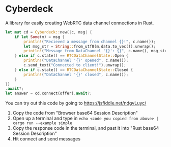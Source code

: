 # Cyberdeck
A library for easily creating WebRTC data channel connections in Rust.

```rust
let mut cd = Cyberdeck::new(|c, msg| {
    if let Some(m) = msg {
        println!("Recieved a message from channel {}!", c.name());
        let msg_str = String::from_utf8(m.data.to_vec()).unwrap();
        println!("Message from DataChannel '{}': {}", c.name(), msg_str);
    } else if c.state() == RTCDataChannelState::Open {
        println!("DataChannel '{}' opened", c.name());
        c.send_text("Connected to client!").unwrap();
    } else if c.state() == RTCDataChannelState::Closed {
        println!("DataChannel '{}' closed", c.name());
    }
})
.await?;
let answer = cd.connect(offer).await?;
```

You can try out this code by going to https://jsfiddle.net/ndgvLuyc/

1. Copy the code from "Browser base64 Session Description"
2. Open up a terminal and type in `echo <code you copied from above> | cargo run --example simple`
3. Copy the response code in the terminal, and past it into "Rust base64 Session Description"
4. Hit connect and send messages

